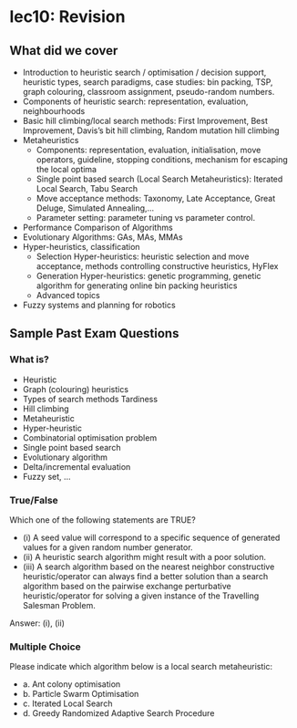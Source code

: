# lec10: Revision

## What did we cover

-   Introduction to heuristic search / optimisation / decision support, heuristic types, search paradigms, case studies: bin packing, TSP, graph colouring, classroom assignment, pseudo-random numbers.
-   Components of heuristic search: representation, evaluation, neighbourhoods
-   Basic hill climbing/local search methods: First Improvement, Best Improvement, Davis’s bit hill climbing, Random mutation hill climbing
-   Metaheuristics
    -   Components: representation, evaluation, initialisation, move operators, guideline, stopping conditions, mechanism for escaping the local optima 
    -   Single point based search (Local Search Metaheuristics): Iterated Local Search, Tabu Search 
    -   Move acceptance methods: Taxonomy, Late Acceptance, Great Deluge, Simulated Annealing,…
    -   Parameter setting: parameter tuning vs parameter control.
-   Performance Comparison of Algorithms
-   Evolutionary Algorithms: GAs, MAs, MMAs
-   Hyper-heuristics, classification
    -   Selection Hyper-heuristics: heuristic selection and move acceptance, methods controlling constructive heuristics, HyFlex
    -   Generation Hyper-heuristics: genetic programming, genetic algorithm for generating online bin packing heuristics
    -   Advanced topics
-   Fuzzy systems and planning for robotics

## Sample Past Exam Questions

### What is?

-   Heuristic 
-   Graph (colouring) heuristics 
-   Types of search methods Tardiness
-   Hill climbing 
-   Metaheuristic 
-   Hyper-heuristic
-   Combinatorial optimisation problem 
-   Single point based search 
-   Evolutionary algorithm 
-   Delta/incremental evaluation 
-   Fuzzy set, …

### True/False

Which one of the following statements are TRUE?

-   (i) A seed value will correspond to a specific sequence of generated values for a given random number generator.
-   (ii) A heuristic search algorithm might result with a poor solution.
-   (iii) A search algorithm based on the nearest neighbor constructive heuristic/operator can always find a better solution than a search algorithm based on the pairwise exchange perturbative heuristic/operator for solving a given instance of the Travelling Salesman Problem.

Answer: (i), (ii)

### Multiple Choice

Please indicate which algorithm below is a local search metaheuristic:

-   a. Ant colony optimisation
-   b. Particle Swarm Optimisation
-   c. Iterated Local Search
-   d. Greedy Randomized Adaptive Search Procedure









